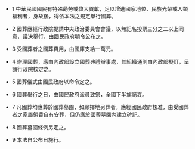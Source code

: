 * 1 中華民國國民有特殊勳勞或偉大貢獻，足以增進國家地位、民族光榮或人類福利者，身故後，得依本法之規定舉行國葬。

* 2 國葬應經行政院提請中央政治委員會會議，以無記名投票三分之二以上同意，議決舉行，由國民政府明令公布之。

* 3 受國葬者之國葬費用，由國庫支給一萬元。

* 4 辦理國葬，應由內政部設立國葬典禮辦事處，其組織通則由內政部擬訂，呈請行政院核定之。

* 5 國葬儀式由國民政府以命令定之。

* 6 國葬舉行之日，由國民政府派員致祭，全國下半旗誌哀。

* 7 凡國葬均應葬於國葬墓園，如願擇地另葬者，應經國民政府核准，由受國葬者之家屬領費自有安葬，但仍應於國葬墓園內建立碑記。

* 8 國葬墓園條例另定之。

* 9 本法自公布日施行。

